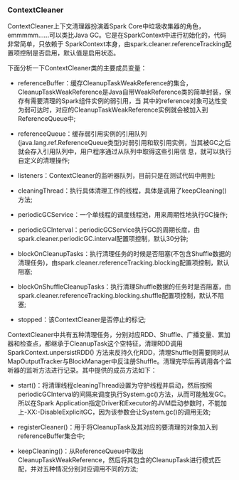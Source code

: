 ### ContextCleaner

ContextCleaner上下文清理器扮演着Spark Core中垃圾收集器的角色，emmmmm......可以类比Java GC。它是在SparkContext中进行初始化的，代码非常简单，只依赖于
SparkContext本身，由spark.cleaner.referenceTracking配置项控制是否启用，默认值是启用状态。

下面分析一下ContextCleaner类的主要成员变量：
  * referenceBuffer：缓存CleanupTaskWeakReference的集合，CleanupTaskWeakReference是Java自带WeakReference类的简单封装，保存有需要清理的Spark组件实例的弱引用，当
  其中的reference对象可达性变为弱可达时，对应的CleanupTaskWeakReference实例就会被加入到ReferenceQueue中;

  * referenceQueue：缓存弱引用实例的引用队列(java.lang.ref.ReferenceQueue类型)对弱引用和软引用实例，当其被GC之后就会存入引用队列中，用户程序通过从队列中取得这些引用信
  息，就可以执行自定义的清理操作;

  * listeners：ContextCleaner的监听器队列，目前只是在测试代码中用到;

  * cleaningThread：执行具体清理工作的线程，具体是调用了keepCleaning()方法;

  * periodicGCService：一个单线程的调度线程池，用来周期性地执行GC操作;

  * periodicGCInterval：periodicGCService执行GC的周期长度，由spark.cleaner.periodicGC.interval配置项控制，默认30分钟;

  * blockOnCleanupTasks：执行清理任务的时候是否阻塞(不包含Shuffle数据的清理任务)，由spark.cleaner.referenceTracking.blocking配置项控制，默认阻塞;

  * blockOnShuffleCleanupTasks：执行清理Shuffle数据的任务时是否阻塞，由spark.cleaner.referenceTracking.blocking.shuffle配置项控制，默认不阻塞;

  * stopped：该ContextCleaner是否停止的标记;

ContextCleaner中共有五种清理任务，分别对应RDD、Shuffle、广播变量、累加器和检查点，都继承于CleanupTask这个空特征，清理RDD调用SparkContext.unpersistRDD()
方法来反持久化RDD，清理Shuffle则需要同时从MapOutputTracker与BlockManager中反注册Shuffle。清理完毕后再调用各个监听器的监听方法进行记录。其中提供的成员方法如下：
  * start()：将清理线程cleaningThread设置为守护线程并启动，然后按照periodicGCInterval的间隔来调度执行System.gc()方法，从而可能触发GC。
  所以在Spark Application指定Driver和Executor的JVM启动参数时，不能加上-XX:-DisableExplicitGC，因为该参数会让System.gc()的调用无效;

  * registerCleaner()：用于将CleanupTask及其对应的要清理的对象加入到referenceBuffer集合中;

  * keepCleaning()：从ReferenceQueue中取出CleanupTaskWeakReference，然后将其包含的CleanupTask进行模式匹配，并对五种情况分别对应调用不同的方法;